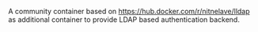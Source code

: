 A community container based on  https://hub.docker.com/r/nitnelave/lldap as additional container to provide LDAP based authentication backend.
